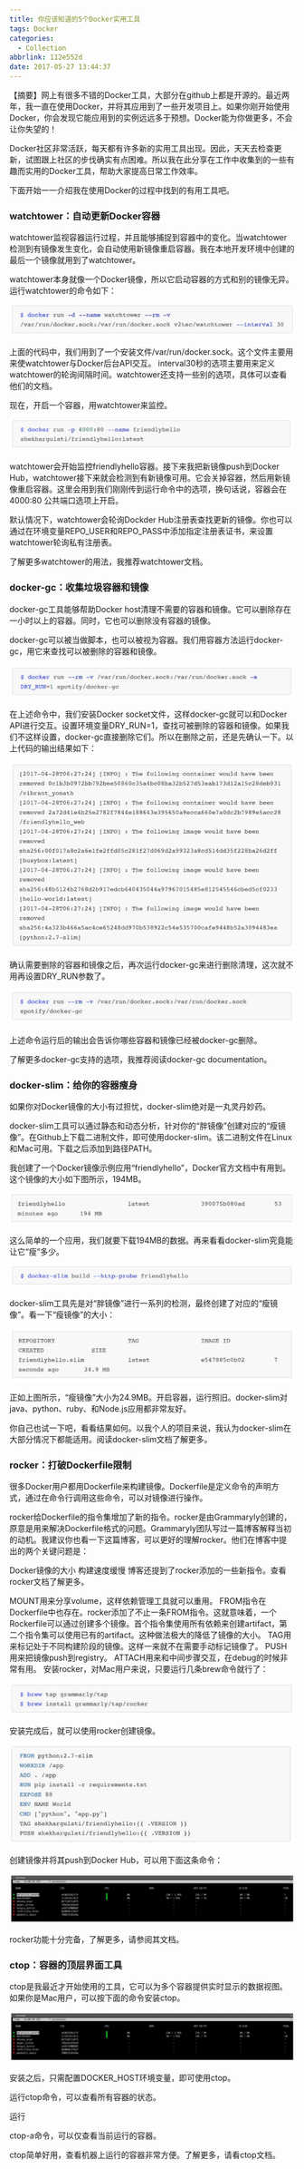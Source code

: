 ```yaml
---
title: 你应该知道的5个Docker实用工具
tags: Docker
categories:
  - Collection
abbrlink: 112e552d
date: 2017-05-27 13:44:37
---
```


【摘要】网上有很多不错的Docker工具，大部分在github上都是开源的。最近两年，我一直在使用Docker，并将其应用到了一些开发项目上。如果你刚开始使用Docker，你会发现它能应用到的实例远远多于预想。Docker能为你做更多，不会让你失望的！

Docker社区非常活跃，每天都有许多新的实用工具出现。因此，天天去检查更新，试图跟上社区的步伐确实有点困难。所以我在此分享在工作中收集到的一些有趣而实用的Docker工具，帮助大家提高日常工作效率。

下面开始一一介绍我在使用Docker的过程中找到的有用工具吧。

### watchtower：自动更新Docker容器

watchtower监视容器运行过程，并且能够捕捉到容器中的变化。当watchtower检测到有镜像发生变化，会自动使用新镜像重启容器。我在本地开发环境中创建的最后一个镜像就用到了watchtower。

watchtower本身就像一个Docker镜像，所以它启动容器的方式和别的镜像无异。运行watchtower的命令如下：

![upload successful](/images/pasted-4.png)

上面的代码中，我们用到了一个安装文件/var/run/docker.sock。这个文件主要用来使watchtower与Docker后台API交互。 interval30秒的选项主要用来定义watchtower的轮询间隔时间。watchtower还支持一些别的选项，具体可以查看他们的文档。

现在，开启一个容器，用watchtower来监控。

![upload successful](/images/pasted-8.png)

watchtower会开始监控friendlyhello容器。接下来我把新镜像push到Docker Hub，watchtower接下来就会检测到有新镜像可用。它会关掉容器，然后用新镜像重启容器。这里会用到我们刚刚传到运行命令中的选项，换句话说，容器会在4000:80 公共端口选项上开启。

默认情况下，watchtower会轮询Dockder Hub注册表查找更新的镜像。你也可以通过在环境变量REPO_USER和REPO_PASS中添加指定注册表证书，来设置watchtower轮询私有注册表。

了解更多watchtower的用法，我推荐watchtower文档。

### docker-gc：收集垃圾容器和镜像

docker-gc工具能够帮助Docker host清理不需要的容器和镜像。它可以删除存在一小时以上的容器。同时，它也可以删除没有容器的镜像。

docker-gc可以被当做脚本，也可以被视为容器。我们用容器方法运行docker-gc，用它来查找可以被删除的容器和镜像。

![upload successful](/images/pasted-9.png)

在上述命令中，我们安装Docker socket文件，这样docker-gc就可以和Docker API进行交互。设置环境变量DRY_RUN=1，查找可被删除的容器和镜像。如果我们不这样设置，docker-gc直接删除它们。所以在删除之前，还是先确认一下。以上代码的输出结果如下：

![upload successful](/images/pasted-10.png)

确认需要删除的容器和镜像之后，再次运行docker-gc来进行删除清理，这次就不用再设置DRY_RUN参数了。

![upload successful](/images/pasted-11.png)

上述命令运行后的输出会告诉你哪些容器和镜像已经被docker-gc删除。

了解更多docker-gc支持的选项，我推荐阅读docker-gc documentation。

### docker-slim：给你的容器瘦身

如果你对Docker镜像的大小有过担忧，docker-slim绝对是一丸灵丹妙药。

docker-slim工具可以通过静态和动态分析，针对你的“胖镜像”创建对应的“瘦镜像”。在Github上下载二进制文件，即可使用docker-slim。该二进制文件在Linux和Mac可用。下载之后添加到路径PATH。

我创建了一个Docker镜像示例应用“friendlyhello”，Docker官方文档中有用到。这个镜像的大小如下图所示，194MB。

![upload successful](/images/pasted-12.png)

这么简单的一个应用，我们就要下载194MB的数据。再来看看docker-slim究竟能让它“瘦”多少。

![upload successful](/images/pasted-13.png)

docker-slim工具先是对“胖镜像”进行一系列的检测，最终创建了对应的“瘦镜像”。看一下“瘦镜像”的大小：

![upload successful](/images/pasted-14.png)

正如上图所示，“瘦镜像”大小为24.9MB。开启容器，运行照旧。docker-slim对java、python、ruby、和Node.js应用都非常友好。

你自己也试一下吧，看看结果如何。以我个人的项目来说，我认为docker-slim在大部分情况下都能适用。阅读docker-slim文档了解更多。

### rocker：打破Dockerfile限制

很多Docker用户都用Dockerfile来构建镜像。Dockerfile是定义命令的声明方式，通过在命令行调用这些命令，可以对镜像进行操作。

rocker给Dockerfile的指令集增加了新的指令。rocker是由Grammaryly创建的，原意是用来解决Dockerfile格式的问题。Grammaryly团队写过一篇博客解释当初的动机。我建议你也看一下这篇博客，可以更好的理解rocker。他们在博客中提出的两个关键问题是：

Docker镜像的大小
构建速度缓慢
博客还提到了rocker添加的一些新指令。查看rocker文档了解更多。

MOUNT用来分享volume，这样依赖管理工具就可以重用。
FROM指令在Dockerfile中也存在。rocker添加了不止一条FROM指令。这就意味着，一个Rockerfile可以通过创建多个镜像。首个指令集使用所有依赖来创建artifact，第二个指令集可以使用已有的artifact。这种做法极大的降低了镜像的大小。
TAG用来标记处于不同构建阶段的镜像。这样一来就不在需要手动标记镜像了。
PUSH用来把镜像push到registry。
ATTACH用来和中间步骤交互，在debug的时候非常有用。
安装rocker，对Mac用户来说，只要运行几条brew命令就行了：

![upload successful](/images/pasted-15.png)

安装完成后，就可以使用rocker创建镜像。

![upload successful](/images/pasted-16.png)

创建镜像并将其push到Docker Hub，可以用下面这条命令：

![upload successful](/images/pasted-17.png)

rocker功能十分完备，了解更多，请参阅其文档。

### ctop：容器的顶层界面工具

ctop是我最近才开始使用的工具，它可以为多个容器提供实时显示的数据视图。如果你是Mac用户，可以按下面的命令安装ctop。

![upload successful](/images/pasted-18.png)

安装之后，只需配置DOCKER_HOST环境变量，即可使用ctop。

运行ctop命令，可以查看所有容器的状态。

运行

ctop-a命令，可以仅查看当前运行的容器。

ctop简单好用，查看机器上运行的容器非常方便。了解更多，请看ctop文档。
